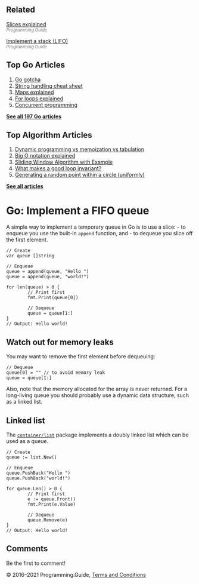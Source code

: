 <span class="underline"></span>

<span class="underline"></span>

## Related

[Slices explained](slices-explained.html)  
<span style="color: grey; font-style: italic; font-size: smaller">Programming.Guide</span>

[Implement a stack (LIFO)](implement-stack.html)  
<span style="color: grey; font-style: italic; font-size: smaller">Programming.Guide</span>

## Top Go Articles

1.  [Go gotcha](go-gotcha.html)
2.  [String handling cheat sheet](string-functions-reference-cheat-sheet.html)
3.  [Maps explained](maps-explained.html)
4.  [For loops explained](for-loop.html)
5.  [Concurrent programming](go-concurrency-tutorial.html)

[**See all 197 Go articles**](index.html)

<span class="underline"></span>

## Top Algorithm Articles

1.  [Dynamic programming vs memoization vs tabulation](../dynamic-programming-vs-memoization-vs-tabulation.html)
2.  [Big O notation explained](../big-o-notation-explained.html)
3.  [Sliding Window Algorithm with Example](../sliding-window-example.html)
4.  [What makes a good loop invariant?](../what-makes-a-good-loop-invariant.html)
5.  [Generating a random point within a circle (uniformly)](../random-point-within-circle.html)

[**See all articles**](../index.html)

# Go: Implement a FIFO queue

A simple way to implement a temporary queue in Go is to use a slice: - to enqueue you use the built-in `append` function, and - to dequeue you slice off the first element.

    // Create
    var queue []string

    // Enqueue
    queue = append(queue, "Hello ")
    queue = append(queue, "world!")

    for len(queue) > 0 {
            // Print first
            fmt.Print(queue[0])

            // Dequeue
            queue = queue[1:]
    }
    // Output: Hello world!

## Watch out for memory leaks

You may want to remove the first element before dequeuing:

    // Dequeue
    queue[0] = "" // to avoid memory leak
    queue = queue[1:]

Also, note that the memory allocated for the array is never returned. For a long-living queue you should probably use a dynamic data structure, such as a linked list.

## Linked list

The [`container/list`](https://golang.org/pkg/container/list/) package implements a doubly linked list which can be used as a queue.

    // Create
    queue := list.New()

    // Enqueue
    queue.PushBack("Hello ")
    queue.PushBack("world!")

    for queue.Len() > 0 {
            // Print first
            e := queue.Front()
            fmt.Print(e.Value)

            // Dequeue
            queue.Remove(e)
    }
    // Output: Hello world!

## Comments

Be the first to comment!

© 2016–2021 Programming.Guide, [Terms and Conditions](../terms-and-conditions.html)
